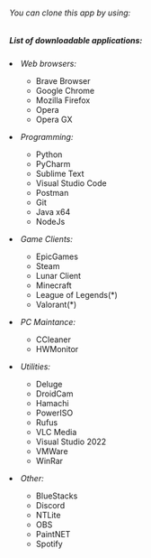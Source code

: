 <h6>You can clone this app by using: </h6>

<h5>List of downloadable applications: </h5>
<li><i> Web browsers: </i></li>
   <ul>
      <ul>
            <li> Brave Browser </li> 
            <li> Google Chrome </li> 
            <li> Mozilla Firefox </li>
            <li> Opera </li>
            <li> Opera GX </li>
      </ul>
   </ul>
<li><i> Programming: </i></li>
   <ul>
      <ul>
            <li> Python </li> 
            <li> PyCharm </li> 
            <li> Sublime Text </li>
            <li> Visual Studio Code </li>
            <li> Postman </li>
            <li> Git </li>
            <li> Java x64 </li>
            <li> NodeJs </li>
      </ul>
   </ul>
<li><i> Game Clients: </i></li>
   <ul>
      <ul>
            <li> EpicGames </li> 
            <li> Steam </li> 
            <li> Lunar Client </li>
            <li> Minecraft </li>
            <li> League of Legends(*) </li>
            <li> Valorant(*) </li>
      </ul>
   </ul>
<li><i> PC Maintance: </i></li>
   <ul>
      <ul>
            <li> CCleaner </li> 
            <li> HWMonitor </li> 
      </ul>
   </ul>
<li><i> Utilities: </i></li>
   <ul>
      <ul>
            <li> Deluge </li> 
            <li> DroidCam </li> 
            <li> Hamachi </li>
            <li> PowerISO </li>
            <li> Rufus </li>
            <li> VLC Media </li>
            <li> Visual Studio 2022 </li>
            <li> VMWare </li>
            <li> WinRar </li>
      </ul>
   </ul>
<li><i> Other: </i></li>
   <ul>
      <ul>
            <li> BlueStacks </li> 
            <li> Discord </li> 
            <li> NTLite </li>
            <li> OBS </li>
            <li> PaintNET </li>
            <li> Spotify </li>
      </ul>
   </ul>
